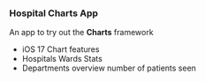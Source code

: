 ### Hospital Charts App

An app to try out the **Charts** framework

- iOS 17 Chart features
- Hospitals Wards Stats
- Departments overview number of patients seen
